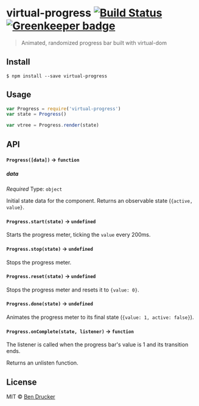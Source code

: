 # virtual-progress [![Build Status](https://travis-ci.org/bendrucker/virtual-progress.svg?branch=master)](https://travis-ci.org/bendrucker/virtual-progress) [![Greenkeeper badge](https://badges.greenkeeper.io/bendrucker/virtual-progress.svg)](https://greenkeeper.io/)

> Animated, randomized progress bar built with virtual-dom


## Install

```
$ npm install --save virtual-progress
```


## Usage

```js
var Progress = require('virtual-progress')
var state = Progress()

var vtree = Progress.render(state)
```

## API

#### `Progress([data])` -> `function`

##### data

*Required*
Type: `object`

Initial state data for the component. Returns an observable state (`{active, value}`.

#### `Progress.start(state)` -> `undefined`

Starts the progress meter, ticking the `value` every 200ms.

#### `Progress.stop(state)` -> `undefined`

Stops the progress meter.

#### `Progress.reset(state)` -> `undefined`

Stops the progress meter and resets it to `{value: 0}`.

#### `Progress.done(state)` -> `undefined`

Animates the progress meter to its final state (`{value: 1, active: false}`).

#### `Progress.onComplete(state, listener)` -> `function`

The listener is called when the progress bar's value is 1 and its transition ends.

Returns an unlisten function.

## License

MIT © [Ben Drucker](http://bendrucker.me)
